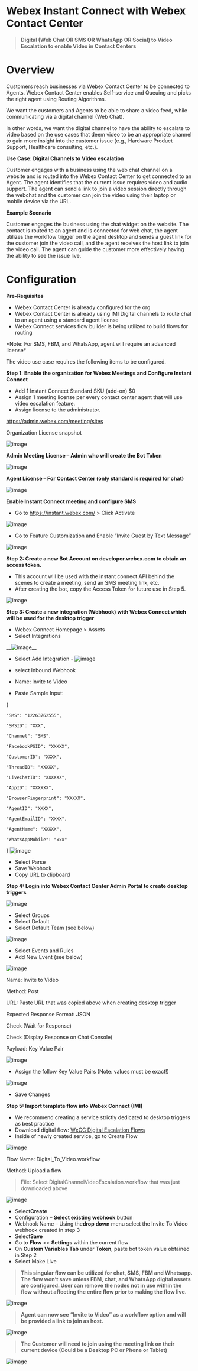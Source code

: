 # Webex Instant Connect with Webex Contact Center

> **Digital \(Web Chat OR SMS OR WhatsApp OR Social\) to Video Escalation to enable Video in Contact Centers**

# Overview

Customers reach businesses via Webex Contact Center to be connected to Agents\. Webex Contact Center enables Self\-service and Queuing and picks the right agent using Routing Algorithms\.

We want the customers and Agents to be able to share a video feed, while communicating via a digital channel \(Web Chat\)\.

In other words, we want the digital channel to have the ability to escalate to video based on the use cases that deem video to be an appropriate channel to gain more insight into the customer issue \(e\.g\., Hardware Product Support, Healthcare consulting, etc\.\)\.

**Use Case: Digital Channels to Video escalation**

Customer engages with a business using the web chat channel on a website and is routed into the Webex Contact Center to get connected to an Agent\. The agent identifies that the current issue requires video and audio support\. The agent can send a link to join a video session directly through the webchat and the customer can join the video using their laptop or mobile device via the URL\.

**Example Scenario**

Customer engages the business using the chat widget on the website\. The contact is routed to an agent and is connected for web chat, the agent utilizes the workflow trigger on the agent desktop and sends a guest link for the customer join the video call, and the agent receives the host link to join the video call\. The agent can guide the customer more effectively having the ability to see the issue live\.

# Configuration

**Pre\-Requisites**

- Webex Contact Center is already configured for the org
- Webex Contact Center is already using IMI Digital channels to route chat to an agent using a standard agent license
- Webex Connect services flow builder is being utilized to build flows for routing

\*Note: For SMS, FBM, and WhatsApp, agent will require an advanced license\*

The video use case requires the following items to be configured\.

**Step 1: Enable the organization for Webex Meetings and Configure Instant Connect**

- Add 1 Instant Connect Standard SKU \(add\-on\) $0
- Assign 1 meeting license per every contact center agent that will use video escalation feature\.
- Assign license to the administrator\.

[https://admin\.webex\.com/meeting/sites](images/https://admin.webex.com/meeting/sites)

Organization License snapshot

![image](images/1.png)

**Admin Meeting License – Admin who will create the Bot Token**

![image](images/2.png)

**Agent License – For Contact Center \(only standard is required for chat\)**

![image](images/3.png)

**Enable Instant Connect meeting and configure SMS**

- Go to [https://instant\.webex\.com/](images/https://instant.webex.com/) > Click Activate

![image](images/4.png)

- Go to Feature Customization and Enable “Invite Guest by Text Message”

![image](images/5.png)

**Step 2: Create a new Bot Account on developer\.webex\.com to obtain an access token\.**

- This account will be used with the instant connect <a id="_Int_bmDqgFzO"></a>API behind the scenes to create a meeting, send an SMS meeting link, etc\.
- After creating the bot, copy the Access Token for future use in Step 5\.

![image](images/6.png)

**Step 3: Create a new integration \(Webhook\) with Webex Connect which will be used for the desktop trigger**

- Webex Connect Homepage > Assets
- Select Integrations

\_\_![image](images/7.png)\_\_

- Select Add Integration \- ![image](images/8.png)

- select Inbound Webhook
- Name: Invite to Video
- Paste Sample Input:

\{

    "SMS": "12263762555",

    "SMSID": "XXX",

    "Channel": "SMS",

    "FacebookPSID": "XXXXX",

    "CustomerID": "XXXX",

    "ThreadID": "XXXXX",

    "LiveChatID": "XXXXXX",

    "AppID": "XXXXXX",

    "BrowserFingerprint": "XXXXX",

    "AgentID": "XXXX",

    "AgentEmailID": "XXXX",

    "AgentName": "XXXXX",

    "WhatsAppMobile": "xxx"

\} ![image](images/9.png)

- Select Parse
- Save Webhook
- Copy URL to clipboard

**Step 4: Login into Webex Contact Center Admin Portal to create desktop triggers**

![image](images/10.png)

- Select Groups
- Select Default
- Select Default Team \(see below\)

![image](images/11.png)

- Select Events and Rules
- Add New Event \(see below\)

![image](images/12.png)

Name: Invite to Video

Method: Post

URL: Paste URL that was copied above when creating desktop trigger

Expected Response Format: JSON

Check \(Wait for Response\)

Check \(Display Response on Chat Console\)

Payload: Key Value Pair

![image](images/13.png)

- Assign the follow Key Value Pairs \(Note: values must be exact\!\)

![image](images/14.png)

- Save Changes

**Step 5: Import template flow into Webex Connect \(IMI\)**

- We recommend creating a service strictly dedicated to desktop triggers as best practice
- Download digital flow: [WxCC Digital Escalation Flows](images/https://cisco-my.sharepoint.com/:f:/p/cguadamu/Eg8vH3MxzshPhCSV0MGYCLABljx2dB57oIqydaJwK4iaHg?e=wK5FVc)
- Inside of newly created service, go to Create Flow

![image](images/15.png)

Flow Name: Digital_To_Video.workflow

Method: Upload a flow

> File: Select DigitalChannelVideoEscalation\.workflow that was just downloaded above

![image](images/16.png)

- Select**Create**
- Configuration – **Select existing webhook** button
- Webhook Name – Using the**drop down** menu select the Invite To Video webhook created in step 3
- Select**Save**
- Go to **Flow** >> **Settings** within the current flow
- On **Custom Variables Tab** under **Token**, paste bot token value obtained in Step 2
- Select Make Live

> **This singular flow can be utilized for chat, SMS, FBM and Whatsapp\. The flow won’t save unless FBM, chat, and WhatsApp digital assets are configured\. User can remove the nodes not in use within the flow without affecting the entire flow prior to making the flow live\.**

![image](images/17.png)

> **Agent can now see “Invite to Video” as a workflow option and will be provided a link to join as host\.**

![image](images/18.png)

> **The Customer will need to join using the meeting link on their current device (Could be a Desktop PC or Phone or Tablet)**

![image](images/19.png)
